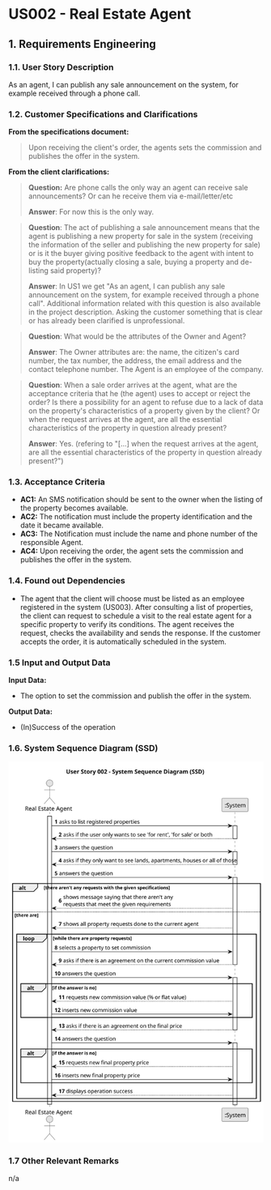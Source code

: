 # US002 - Real Estate Agent

## 1. Requirements Engineering

### 1.1. User Story Description

As an agent, I can publish any sale announcement on the system, for
example received through a phone call.

### 1.2. Customer Specifications and Clarifications

**From the specifications document:**

> Upon receiving the client's order, the agents sets the commission and publishes the offer in the system.

**From the client clarifications:**


> **Question:** Are phone calls the only way an agent can receive sale announcements? Or can he receive them via e-mail/letter/etc
>
> **Answer**: For now this is the only way.

> **Question**: The act of publishing a sale announcement means that the agent is publishing a new property for sale in the system (receiving the information of the seller and publishing the new property for sale) or is it the buyer giving positive feedback to the agent with intent to buy the property(actually closing a sale, buying a property and de-listing said property)?
>
> **Answer**: In US1 we get "As an agent, I can publish any sale announcement on the system, for example received through a phone call". Additional information related with this question is also available in the project description. Asking the customer something that is clear or has already been clarified is unprofessional.

> **Question**: What would be the attributes of the Owner and Agent?
>
> **Answer**: The Owner attributes are: the name, the citizen's card number, the tax number, the address, the email address and the contact
telephone number. The Agent is an employee of the company.

> **Question**: When a sale order arrives at the agent, what are the acceptance criteria that he (the agent) uses to accept or reject the order? Is there a possibility for an agent to refuse due to a lack of data on the property's characteristics of a property given by the client? Or when the request arrives at the agent, are all the essential characteristics of the property in question already present?
>
> **Answer**: Yes. (refering to "[...] when the request arrives at the agent, are all the essential characteristics of the property in question already present?")


### 1.3. Acceptance Criteria

* **AC1:** An SMS notification should be sent to the owner when the listing of the
property becomes available.
* **AC2:** The notification must include the property identification and the date it
became available.
* **AC3:** The Notification must include the name and phone number of the
responsible Agent.
* **AC4:** Upon receiving the order, the agent sets the commission and publishes the offer in the system.

### 1.4. Found out Dependencies
* The agent that the client will choose must be listed as an employee registered in the system (US003).
After consulting a list of properties, the client can request to schedule a visit to the real estate agent
for a specific property to verify its conditions. The agent receives the request, checks the
availability and sends the response. If the customer accepts the order, it is automatically scheduled
in the system.


### 1.5 Input and Output Data

**Input Data:**

* The option to set the commission and publish the offer in the system.

**Output Data:**

* (In)Success of the operation

### 1.6. System Sequence Diagram (SSD)

![US002-SSD](svg/us002-system-sequence-diagram.svg)

### 1.7 Other Relevant Remarks

n/a